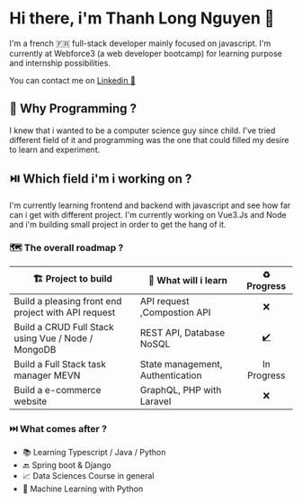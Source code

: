 # Hi there, i'm Thanh Long Nguyen 👋

I'm a french 🇫🇷  full-stack developer mainly focused on javascript. I'm currently at Webforce3 (a web developer bootcamp) for learning purpose and internship possibilities.

You can contact me on [Linkedin 🔗](https://www.linkedin.com/in/thanh-nguyen-paris/) 


## 🧭 Why Programming ? 

I knew that i wanted to be a computer science guy since child. I've tried 
different field of it and programming was the one that could filled my desire
to learn and experiment. 


## ⏯️ Which field i'm i working on ?

I'm currently learning frontend and backend with javascript and see how far can i get with different project.
I'm currently working on Vue3.Js and Node and i'm building small project in order to get the hang of it.

### 🗺️ The overall roadmap ?


| 🏗️ Project to build                                  | 📖 What will i learn               | ♻️ Progress
--------------------------------------------------| -------------------------------- | :-----:
Build a pleasing front end project with API request | API request ,Compostion API      | ❌
Build a CRUD Full Stack using Vue / Node / MongoDB  | REST API, Database NoSQL         | [✔️](https://vue-crud-thanh.herokuapp.com/)
Build a Full Stack task manager MEVN                | State management, Authentication | In Progress 
Build a e-commerce website                          | GraphQL, PHP with Laravel              | ❌


### ⏭️ What comes after ?

- 📚 Learning Typescript / Java / Python
- 🔙 Spring boot & Django
- 📈 Data Sciences Course in general
- 🤖 Machine Learning with Python
